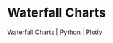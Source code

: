 # Waterfall Charts

[Waterfall Charts | Python | Plotly](https://plotly.com/python/waterfall-charts/)